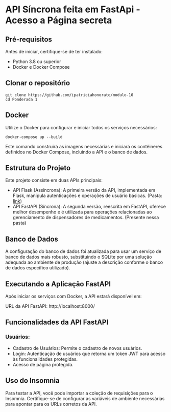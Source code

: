 # API Síncrona feita em FastApi - Acesso a Página secreta

## Pré-requisitos
Antes de iniciar, certifique-se de ter instalado:

- Python 3.8 ou superior
- Docker e Docker Compose

## Clonar o repositório

```
git clone https://github.com/ipatriciahonorato/modulo-10
cd Ponderada 1
```

## Docker
Utilize o Docker para configurar e iniciar todos os serviços necessários:

```
docker-compose up --build
```

Este comando construirá as imagens necessárias e iniciará os contêineres definidos no Docker Compose, incluindo a API e o banco de dados.

## Estrutura do Projeto

Este projeto consiste em duas APIs principais:

- API Flask (Assíncrona): A primeira versão da API, implementada em Flask, manipula autenticações e operações de usuário básicas. (Pasta: [link](https://github.com/ipatriciahonorato/modulo-10/tree/main/Ponderada%201/Checkpoint%20-%20P1%20-%2002))
- API FastAPI (Síncrona): A segunda versão, reescrita em FastAPI, oferece melhor desempenho e é utilizada para operações relacionadas ao gerenciamento de dispensadores de medicamentos. (Presente nessa pasta)

## Banco de Dados

A configuração do banco de dados foi atualizada para usar um serviço de banco de dados mais robusto, substituindo o SQLite por uma solução adequada ao ambiente de produção (ajuste a descrição conforme o banco de dados específico utilizado).

## Executando a Aplicação FastAPI
Após iniciar os serviços com Docker, a API estará disponível em:

URL da API FastAPI: http://localhost:8000/

## Funcionalidades da API FastAPI

### Usuários:
- Cadastro de Usuários: Permite o cadastro de novos usuários.
- Login: Autenticação de usuários que retorna um token JWT para acesso às funcionalidades protegidas.
- Acesso de página protegida.

## Uso do Insomnia
Para testar a API, você pode importar a coleção de requisições para o Insomnia. Certifique-se de configurar as variáveis de ambiente necessárias para apontar para os URLs corretos da API.
